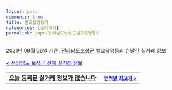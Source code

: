```yaml
---
layout: post
comments: true
title: 벌교읍영등리
categories: [실거래가]
permalink: /apt/전라남도보성군벌교읍영등리
---
```


2021년 09월 06일 기준, <a href="/apt/전라남도보성군">전라남도보성군</a> 벌교읍영등리 한달간 실거래 정보

<a style="color: blue;" href="/apt/전라남도보성군">< 전라남도 보성군 전체 실거래 정보</a>
<!---- start ---->
<table>
  <tr>
    <td colspan="4" style="font-weight: bold;"><a href="/apt/전라남도보성군벌교읍영등리{name_without_space}">오늘 등록된 실거래 정보가 없습니다</a> &nbsp;&nbsp;&nbsp; <a style="color: blue; font-size: smaller;" href="/apt/전라남도보성군벌교읍영등리{name_without_space}">면적별 최고가 ></a></td>
  </tr>
    
</table>
<!---- end ---->
    